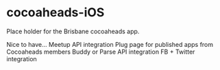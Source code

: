cocoaheads-iOS
==============
Place holder for the Brisbane cocoaheads app.

Nice to have...
Meetup API integration
Plug page for published apps from Cocoaheads members
Buddy or Parse API integration
FB + Twitter integration
